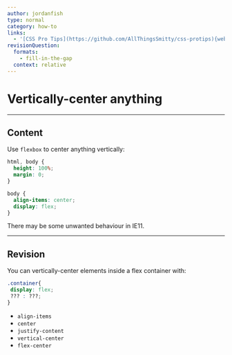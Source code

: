 ```yaml
---
author: jordanfish
type: normal
category: how-to
links:
  - '[CSS Pro Tips](https://github.com/AllThingsSmitty/css-protips){website}'
revisionQuestion:
  formats:
    - fill-in-the-gap
  context: relative
---
```


# Vertically-center anything


---

## Content

Use `flexbox` to center anything vertically:

```css
html, body {
  height: 100%;
  margin: 0;
}

body {
  align-items: center;
  display: flex;
}
```

There may be some unwanted behaviour in IE11.


---

## Revision

You can vertically-center elements inside a flex container with:

```css
.container{
 display: flex;
 ??? : ???;
}
```

- `align-items`
- `center`
- `justify-content`
- `vertical-center`
- `flex-center`
